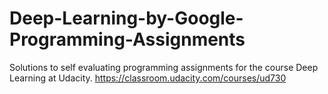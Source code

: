 # Deep-Learning-by-Google-Programming-Assignments
Solutions to self evaluating programming assignments for the course Deep Learning at Udacity. https://classroom.udacity.com/courses/ud730
